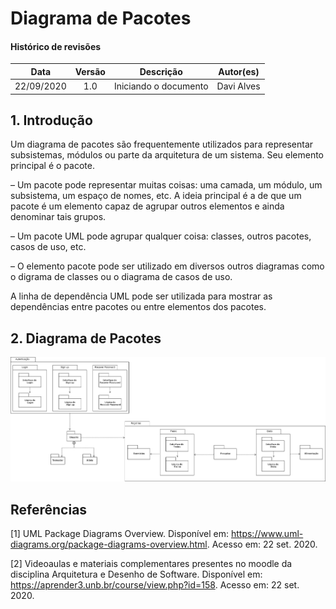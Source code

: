# Diagrama de Pacotes

#### Histórico de revisões
|    Data    | Versão |       Descrição       |    Autor(es)     |
| :--------: | :----: | :-------------------: | :--------------: |
| 22/09/2020 |  1.0   | Iniciando o documento | Davi Alves |

## 1. Introdução

Um diagrama de pacotes são frequentemente utilizados para
representar subsistemas, módulos ou parte da arquitetura de um
sistema. Seu elemento principal é o pacote.

– Um pacote pode representar muitas coisas: uma camada, um módulo,
um subsistema, um espaço de nomes, etc. A ideia principal é a de que
um pacote é um elemento capaz de agrupar outros elementos e ainda
denominar tais grupos.

– Um pacote UML pode agrupar qualquer coisa: classes, outros pacotes,
casos de uso, etc.

– O elemento pacote pode ser utilizado em diversos outros diagramas
como o digrama de classes ou o diagrama de casos de uso.

A linha de dependência UML pode ser utilizada para mostrar as
dependências entre pacotes ou entre elementos dos pacotes.


## 2. Diagrama de Pacotes

![Diagrama de Pacotes](../../images/package-diagram.png)

## Referências

[1] UML Package Diagrams Overview. Disponível em: <https://www.uml-diagrams.org/package-diagrams-overview.html>. Acesso em: 22 set. 2020.

[2] Videoaulas e materiais complementares presentes no moodle da disciplina Arquitetura e Desenho de Software. Disponível em: <https://aprender3.unb.br/course/view.php?id=158>. Acesso em: 22 set. 2020.
